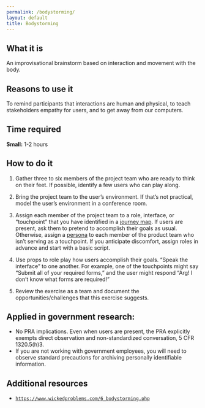 ```yaml
---
permalink: /bodystorming/
layout: default
title: Bodystorming
---
```


## What it is

An improvisational brainstorm based on interaction and movement with the body.

## Reasons to use it

To remind participants that interactions are human and physical, to teach stakeholders empathy for users, and to get away from our computers.

## Time required

**Small:** 1-2 hours

## How to do it

1. Gather three to six members of the project team who are ready to think on their feet. If possible, identify a few users who can play along.

2. Bring the project team to the user’s environment. If that’s not practical, model the user’s environment in a conference room.

3. Assign each member of the project team to a role, interface, or “touchpoint” that you have identified in a [journey map](../journey-mapping/). If users are present, ask them to pretend to accomplish their goals as usual. Otherwise, assign a [persona](../personas/) to each member of the product team who isn’t serving as a touchpoint. If you anticipate discomfort, assign roles in advance and start with a basic script.

4. Use props to role play how users accomplish their goals. “Speak the interface” to one another. For example, one of the touchpoints might say “Submit all of your required forms,” and the user might respond “Arg! I don’t know what forms are required!”

5. Review the exercise as a team and document the opportunities/challenges that this exercise suggests.

## Applied in government research:

- No PRA implications. Even when users are present, the PRA explicitly exempts direct observation and non-standardized conversation, 5 CFR 1320.5(h)3.
- If you are not working with government employees, you will need to observe standard precautions for archiving personally identifiable information.

## Additional resources

- [`https://www.wickedproblems.com/6_bodystorming.php`](https://www.wickedproblems.com/6_bodystorming.php)

